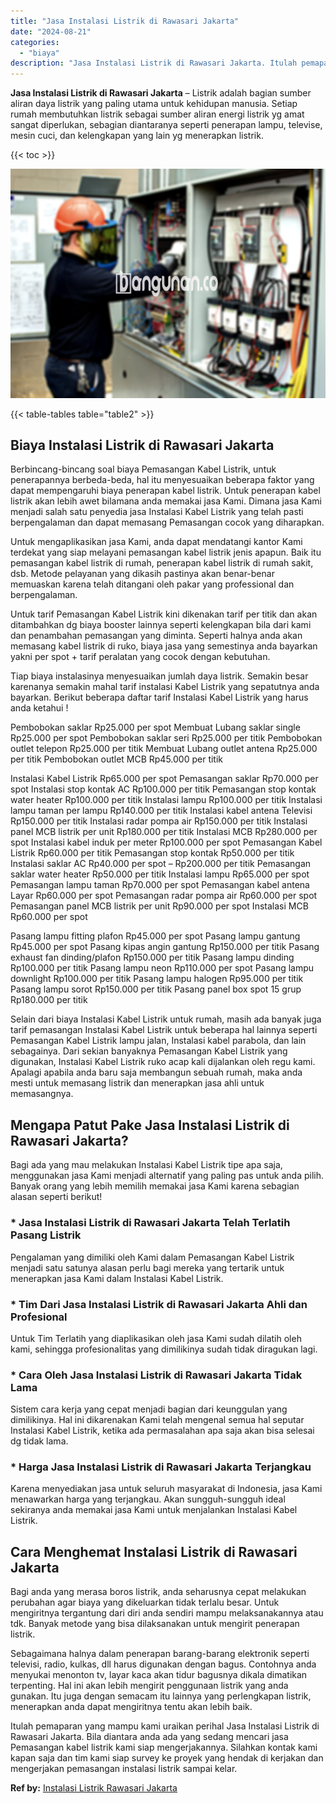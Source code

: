 ```yaml
---
title: "Jasa Instalasi Listrik di Rawasari Jakarta"
date: "2024-08-21"
categories: 
  - "biaya"
description: "Jasa Instalasi Listrik di Rawasari Jakarta. Itulah pemaparan yang mampu kami uraikan perihal Jasa Instalasi Listrik di Rawasari Jakarta. Bila diantara anda a..."
---
```


**Jasa Instalasi Listrik di Rawasari Jakarta** – Listrik adalah bagian sumber aliran daya listrik yang paling utama untuk kehidupan manusia. Setiap rumah membutuhkan listrik sebagai sumber aliran energi listrik yg amat sangat diperlukan, sebagian diantaranya seperti penerapan lampu, televise, mesin cuci, dan kelengkapan yang lain yg menerapkan listrik.

{{< toc >}}

![Jasa Instalasi Listrik di Rawasari Jakarta](/images/instalasi-listrik-murah12.png)

{{< table-tables table="table2" >}}

## Biaya Instalasi Listrik di Rawasari Jakarta

Berbincang-bincang soal biaya Pemasangan Kabel Listrik, untuk penerapannya berbeda-beda, hal itu menyesuaikan beberapa faktor yang dapat mempengaruhi biaya penerapan kabel listrik. Untuk penerapan kabel listrik akan lebih awet bilamana anda memakai jasa Kami. Dimana jasa Kami menjadi salah satu penyedia jasa Instalasi Kabel Listrik yang telah pasti berpengalaman dan dapat memasang Pemasangan cocok yang diharapkan.

Untuk mengaplikasikan jasa Kami, anda dapat mendatangi kantor Kami terdekat yang siap melayani pemasangan kabel listrik jenis apapun. Baik itu pemasangan kabel listrik di rumah, penerapan kabel listrik di rumah sakit, dsb. Metode pelayanan yang dikasih pastinya akan benar-benar memuaskan karena telah ditangani oleh pakar yang professional dan berpengalaman.

Untuk tarif Pemasangan Kabel Listrik kini dikenakan tarif per titik dan akan ditambahkan dg biaya booster lainnya seperti kelengkapan bila dari kami dan penambahan pemasangan yang diminta. Seperti halnya anda akan memasang kabel listrik di ruko, biaya jasa yang semestinya anda bayarkan yakni per spot + tarif peralatan yang cocok dengan kebutuhan.

Tiap biaya instalasinya menyesuaikan jumlah daya listrik. Semakin besar karenanya semakin mahal tarif instalasi Kabel Listrik yang sepatutnya anda bayarkan. Berikut beberapa daftar tarif Instalasi Kabel Listrik yang harus anda ketahui !

Pembobokan saklar Rp25.000 per spot Membuat Lubang saklar single Rp25.000 per spot Pembobokan saklar seri Rp25.000 per titik Pembobokan outlet telepon Rp25.000 per titik Membuat Lubang outlet antena Rp25.000 per titik Pembobokan outlet MCB Rp45.000 per titik

Instalasi Kabel Listrik Rp65.000 per spot Pemasangan saklar Rp70.000 per spot Instalasi stop kontak AC Rp100.000 per titik Pemasangan stop kontak water heater Rp100.000 per titik Instalasi lampu Rp100.000 per titik Instalasi lampu taman per lampu Rp140.000 per titik Instalasi kabel antena Televisi Rp150.000 per titik Instalasi radar pompa air Rp150.000 per titik Instalasi panel MCB listrik per unit Rp180.000 per titik Instalasi MCB Rp280.000 per spot Instalasi kabel induk per meter Rp100.000 per spot Pemasangan Kabel Listrik Rp60.000 per titik Pemasangan stop kontak Rp50.000 per titik Instalasi saklar AC Rp40.000 per spot – Rp200.000 per titik Pemasangan saklar water heater Rp50.000 per titik Instalasi lampu Rp65.000 per spot Pemasangan lampu taman Rp70.000 per spot Pemasangan kabel antena Layar Rp60.000 per spot Pemasangan radar pompa air Rp60.000 per spot Pemasangan panel MCB listrik per unit Rp90.000 per spot Instalasi MCB Rp60.000 per spot

Pasang lampu fitting plafon Rp45.000 per spot Pasang lampu gantung Rp45.000 per spot Pasang kipas angin gantung Rp150.000 per titik Pasang exhaust fan dinding/plafon Rp150.000 per titik Pasang lampu dinding Rp100.000 per titik Pasang lampu neon Rp110.000 per spot Pasang lampu downlight Rp100.000 per titik Pasang lampu halogen Rp95.000 per titik Pasang lampu sorot Rp150.000 per titik Pasang panel box spot 15 grup Rp180.000 per titik

Selain dari biaya Instalasi Kabel Listrik untuk rumah, masih ada banyak juga tarif pemasangan Instalasi Kabel Listrik untuk beberapa hal lainnya seperti Pemasangan Kabel Listrik lampu jalan, Instalasi kabel parabola, dan lain sebagainya. Dari sekian banyaknya Pemasangan Kabel Listrik yang digunakan, Instalasi Kabel Listrik ruko acap kali dijalankan oleh regu kami. Apalagi apabila anda baru saja membangun sebuah rumah, maka anda mesti untuk memasang listrik dan menerapkan jasa ahli untuk memasangnya.

## Mengapa Patut Pake Jasa Instalasi Listrik di Rawasari Jakarta?

Bagi ada yang mau melakukan Instalasi Kabel Listrik tipe apa saja, menggunakan jasa Kami menjadi alternatif yang paling pas untuk anda pilih. Banyak orang yang lebih memilih memakai jasa Kami karena sebagian alasan seperti berikut!

### \* Jasa Instalasi Listrik di Rawasari Jakarta Telah Terlatih Pasang Listrik

Pengalaman yang dimiliki oleh Kami dalam Pemasangan Kabel Listrik menjadi satu satunya alasan perlu bagi mereka yang tertarik untuk menerapkan jasa Kami dalam Instalasi Kabel Listrik.

### \* Tim Dari Jasa Instalasi Listrik di Rawasari Jakarta Ahli dan Profesional

Untuk Tim Terlatih yang diaplikasikan oleh jasa Kami sudah dilatih oleh kami, sehingga profesionalitas yang dimilikinya sudah tidak diragukan lagi.

### \* Cara Oleh Jasa Instalasi Listrik di Rawasari Jakarta Tidak Lama

Sistem cara kerja yang cepat menjadi bagian dari keunggulan yang dimilikinya. Hal ini dikarenakan Kami telah mengenal semua hal seputar Instalasi Kabel Listrik, ketika ada permasalahan apa saja akan bisa selesai dg tidak lama.

### \* Harga Jasa Instalasi Listrik di Rawasari Jakarta Terjangkau

Karena menyediakan jasa untuk seluruh masyarakat di Indonesia, jasa Kami menawarkan harga yang terjangkau. Akan sungguh-sungguh ideal sekiranya anda memakai jasa Kami untuk menjalankan Instalasi Kabel Listrik.

## Cara Menghemat Instalasi Listrik di Rawasari Jakarta


Bagi anda yang merasa boros listrik, anda seharusnya cepat melakukan perubahan agar biaya yang dikeluarkan tidak terlalu besar. Untuk mengiritnya tergantung dari diri anda sendiri mampu melaksanakannya atau tdk. Banyak metode yang bisa dilaksanakan untuk mengirit penerapan listrik.

Sebagaimana halnya dalam penerapan barang-barang elektronik seperti televisi, radio, kulkas, dll harus digunakan dengan bagus. Contohnya anda menyukai menonton tv, layar kaca akan tidur bagusnya dikala dimatikan terpenting. Hal ini akan lebih mengirit penggunaan listrik yang anda gunakan. Itu juga dengan semacam itu lainnya yang perlengkapan listrik, menerapkan anda dapat mengiritnya tentu akan lebih baik.

Itulah pemaparan yang mampu kami uraikan perihal Jasa Instalasi Listrik di Rawasari Jakarta. Bila diantara anda ada yang sedang mencari jasa Pemasangan kabel listrik kami siap mengerjakannya. Silahkan kontak kami kapan saja dan tim kami siap survey ke proyek yang hendak di kerjakan dan mengerjakan pemasangan instalasi listrik sampai kelar.

**Ref by:** [Instalasi Listrik Rawasari Jakarta](https://id.wikipedia.org/wiki/Instalasi)
